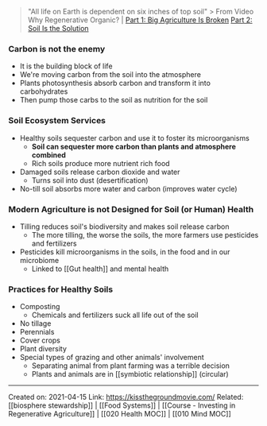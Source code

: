 > "All life on Earth is dependent on six inches of top soil"
	> From Video Why Regenerative Organic? | [Part 1: Big Agriculture Is Broken](https://www.youtube.com/watch?v=UUvabZSGbEk) [Part 2: Soil Is the Solution](https://www.youtube.com/watch?v=U0VyuddRq88)

### Carbon is not the enemy
-   It is the building block of life 
-  We're moving carbon from the soil into the atmosphere
-  Plants photosynthesis absorb carbon and transform it into carbohydrates
-  Then pump those carbs to the soil as nutrition for the soil


### Soil Ecosystem Services
- Healthy soils sequester carbon and use it to foster its microorganisms
	- **Soil can sequester more carbon than plants and atmosphere combined**
	- Rich soils produce more nutrient rich food
- Damaged soils release carbon dioxide and water
	- Turns soil into dust (desertification)
- No-till soil absorbs more water and carbon (improves water cycle)

### Modern Agriculture is not Designed for Soil (or Human) Health
- Tilling reduces soil's biodiversity and makes soil release carbon
	- The more tilling, the worse the soils, the more farmers use pesticides and fertilizers
- Pesticides kill microorganisms in the soils, in the food and in our microbiome
	- Linked to [[Gut health]] and mental health

### Practices for Healthy Soils
- Composting
	- Chemicals and fertilizers suck all life out of the soil
- No tillage
- Perennials
- Cover crops
- Plant diversity
- Special types of grazing and other animals' involvement
	- Separating animal from plant farming was a terrible decision
	- Plants and animals are in [[symbiotic relationship]] (circular)

-------------------
Created on: 2021-04-15
Link: https://kissthegroundmovie.com/
Related: [[biosphere stewardship]] | [[Food Systems]] | [[Course - Investing in Regenerative Agriculture]] | [[020 Health MOC]] | [[010 Mind MOC]]

